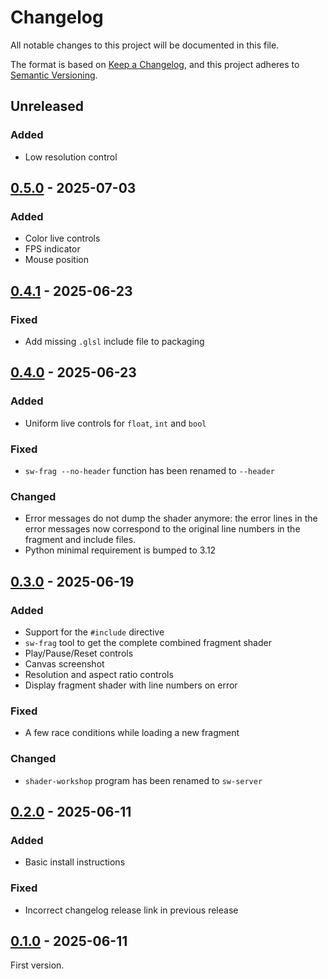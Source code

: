 # Changelog

All notable changes to this project will be documented in this file.

The format is based on [Keep a Changelog](https://keepachangelog.com/en/1.1.0/),
and this project adheres to [Semantic Versioning](https://semver.org/spec/v2.0.0.html).

## Unreleased

### Added
- Low resolution control

## [0.5.0] - 2025-07-03

### Added
- Color live controls
- FPS indicator
- Mouse position

## [0.4.1] - 2025-06-23

### Fixed
- Add missing `.glsl` include file to packaging

## [0.4.0] - 2025-06-23

### Added
- Uniform live controls for `float`, `int` and `bool`

### Fixed
- `sw-frag --no-header` function has been renamed to `--header`

### Changed
- Error messages do not dump the shader anymore: the error lines in the error
  messages now correspond to the original line numbers in the fragment and
  include files.
- Python minimal requirement is bumped to 3.12

## [0.3.0] - 2025-06-19

### Added
- Support for the `#include` directive
- `sw-frag` tool to get the complete combined fragment shader
- Play/Pause/Reset controls
- Canvas screenshot
- Resolution and aspect ratio controls
- Display fragment shader with line numbers on error

### Fixed
- A few race conditions while loading a new fragment

### Changed
- `shader-workshop` program has been renamed to `sw-server`

## [0.2.0] - 2025-06-11

### Added
- Basic install instructions

### Fixed
- Incorrect changelog release link in previous release

## [0.1.0] - 2025-06-11

First version.

[0.1.0]: https://github.com/ubitux/ShaderWorkshop/releases/tag/v0.1.0
[0.2.0]: https://github.com/ubitux/ShaderWorkshop/compare/v0.1.0...v0.2.0
[0.3.0]: https://github.com/ubitux/ShaderWorkshop/compare/v0.2.0...v0.3.0
[0.4.0]: https://github.com/ubitux/ShaderWorkshop/compare/v0.3.0...v0.4.0
[0.4.1]: https://github.com/ubitux/ShaderWorkshop/compare/v0.4.0...v0.4.1
[0.5.0]: https://github.com/ubitux/ShaderWorkshop/compare/v0.4.1...v0.5.0
